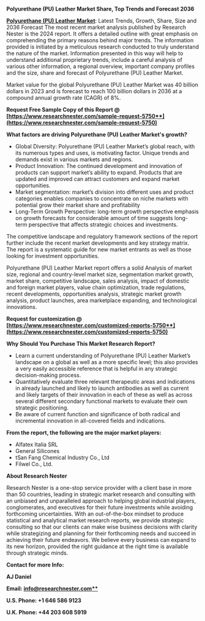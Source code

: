 ﻿**Polyurethane (PU) Leather Market Share, Top Trends and Forecast 2036**

[**Polyurethane (PU) Leather Market**](https://www.researchnester.com/reports/polyurethane-leather-market/5750): Latest Trends, Growth, Share, Size and 2036 Forecast The most recent market analysis published by Research Nester is the 2024 report. It offers a detailed outline with great emphasis on comprehending the primary reasons behind major trends. The information provided is initiated by a meticulous research conducted to truly understand the nature of the market. Information presented in this way will help to understand additional proprietary trends, include a careful analysis of various other information, a regional overview, important company profiles and the size, share and forecast of Polyurethane (PU) Leather Market.

Market value for the global Polyurethane (PU) Leather Market was 40 billion dollars in 2023 and is forecast to reach 100 billion dollars in 2036 at a compound annual growth rate (CAGR) of 8%.

**Request Free Sample Copy of this Report @ [https://www.researchnester.com/sample-request-5750**](https://www.researchnester.com/sample-request-5750)**

**What factors are driving Polyurethane (PU) Leather Market's growth?**

- Global Diversity: Polyurethane (PU) Leather Market’s global reach, with its numerous types and uses, is motivating factor. Unique trends and demands exist in various markets and regions.
- Product Innovation: The continued development and innovation of products can support market’s ability to expand. Products that are updated and improved can attract customers and expand market opportunities.
- Market segmentation: market’s division into different uses and product categories enables companies to concentrate on niche markets with potential grow their market share and profitability
- Long-Term Growth Perspective: long-term growth perspective emphasis on growth forecasts for considerable amount of time suggests long-term perspective that affects strategic choices and investments.

The competitive landscape and regulatory framework sections of the report further include the recent market developments and key strategy matrix. The report is a systematic guide for new market entrants as well as those looking for investment opportunities.

Polyurethane (PU) Leather Market report offers a solid Analysis of market size, regional and country-level market size, segmentation market growth, market share, competitive landscape, sales analysis, impact of domestic and foreign market players, value chain optimization, trade regulations, recent developments, opportunities analysis, strategic market growth analysis, product launches, area marketplace expanding, and technological innovations.

**Request for customization @ [https://www.researchnester.com/customized-reports-5750**](https://www.researchnester.com/customized-reports-5750)**

**Why Should You Purchase This Market Research Report?**

- Learn a current understanding of Polyurethane (PU) Leather Market’s landscape on a global as well as a more specific level; this also provides a very easily accessible reference that is helpful in any strategic decision-making process.
- Quantitatively evaluate three relevant therapeutic areas and indications in already launched and likely to launch antibodies as well as current and likely targets of their innovation in each of these as well as across several different secondary functional markets to evaluate their own strategic positioning.
- Be aware of current function and significance of both radical and incremental innovation in all-covered fields and indications.

**From the report, the following are the major market players:**

- Alfatex Italia SRL
- General Silicones
- tSan Fang Chemical Industry Co., Ltd
- Filwel Co., Ltd.

**About Research Nester**

Research Nester is a one-stop service provider with a client base in more than 50 countries, leading in strategic market research and consulting with an unbiased and unparalleled approach to helping global industrial players, conglomerates, and executives for their future investments while avoiding forthcoming uncertainties. With an out-of-the-box mindset to produce statistical and analytical market research reports, we provide strategic consulting so that our clients can make wise business decisions with clarity while strategizing and planning for their forthcoming needs and succeed in achieving their future endeavors. We believe every business can expand to its new horizon, provided the right guidance at the right time is available through strategic minds.

**Contact for more Info:**

**AJ Daniel**

**Email: [info@researchnester.com**](mailto:info@researchnester.com)**

**U.S. Phone: +1 646 586 9123** 

**U.K. Phone: +44 203 608 5919**
